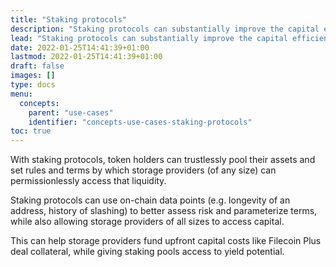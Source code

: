 ```yaml
---
title: "Staking protocols"
description: "Staking protocols can substantially improve the capital efficiency in the Filecoin economy by matching token holders with storage providers seeking liquidity to fund their operations."
lead: "Staking protocols can substantially improve the capital efficiency in the Filecoin economy by matching token holders with storage providers seeking liquidity to fund their operations."
date: 2022-01-25T14:41:39+01:00
lastmod: 2022-01-25T14:41:39+01:00
draft: false
images: []
type: docs
menu:
  concepts:
    parent: "use-cases"
    identifier: "concepts-use-cases-staking-protocols"
toc: true
---
```


With staking protocols, token holders can trustlessly pool their assets and set rules and terms by which storage providers (of any size) can permissionlessly access that liquidity.

Staking protocols can use on-chain data points (e.g. longevity of an address, history of slashing) to better assess risk and parameterize terms, while also allowing storage providers of all sizes to access capital.

This can help storage providers fund upfront capital costs like Filecoin Plus deal collateral, while giving staking pools access to yield potential.
